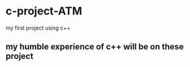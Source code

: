 # c-project-ATM
my first project using c++ 
## my humble experience of c++ will be on these project
